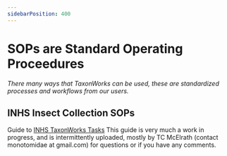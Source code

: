 ```yaml
---
sidebarPosition: 400
---
```


# SOPs are Standard Operating Proceedures
_There many ways that TaxonWorks can be used, these are standardized processes and workflows from our users._

## INHS Insect Collection SOPs
Guide to [INHS TaxonWorks Tasks](https://docs.google.com/document/d/1Mw_AGj84HKopR2nK-l1f-oDovUMOborxg9DFSSgR2r8/edit?usp=sharing)
This guide is very much a work in progress, and is intermittently uploaded, mostly by TC McElrath (contact monotomidae at gmail.com) for questions or if you have any comments. 
